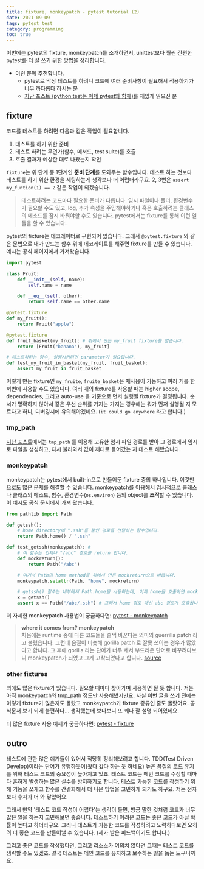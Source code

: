 ```yaml
---
title: fixture, monkeypatch - pytest tutorial (2)
date: 2021-09-09
tags: pytest test
category: programming
toc: true
--- 
```


이번에는 pytest의 fixture, monkeypatch를 소개하면서, unittest보다 훨씬 간편한 pytest를 더 잘 쓰기 위한 방법을 정리합니다.

* 이런 분께 추천합니다.
  * pytest로 막상 테스트를 하려니 코드에 여러 준비사항이 필요해서 적용하기가 너무 까다롭다 하시는 분
  * [지난 포스트 (python test는 이제 pytest와 함께)](/programming/pytest_basic)를 재밌게 읽으신 분

## fixture

코드를 테스트를 하려면 다음과 같은 작업이 필요합니다.

1. 테스트를 하기 위한 준비
2. 테스트 하려는 무언가(함수, 메서드, test suite)를 호출
3. 호출 결과가 예상한 대로 나왔는지 확인

`fixture`는 위 단계 중 1단계인 **준비 단계**를 도와주는 함수입니다. 테스트 하는 것보다 테스트를 하기 위한 환경을 세팅하는게 생각보다 더 어렵더라구요. 2, 3번은 `assert my_funtion(1) == 2` 같은 작업이 되겠습니다.

> 테스트하려는 코드마다 필요한 준비가 다릅니다. 임시 파일이나 폴더, 환경변수가 필요할 수도 있고, log, 추가 속성을 주입해야하거나 혹은 호출하려는 클래스의 메소드를 잠시 바꿔야할 수도 있습니다. pytest에서는 fixture를 통해 이런 일들을 할 수 있습니다.

pytest의 fixture는 데코레이터로 구현되어 있습니다. 그래서 `@pytest.fixture` 와 같은 문법으로 내가 만드는 함수 위에 데코레이트를 해주면 fixture를 만들 수 있습니다. 예시는 공식 페이지에서 가져왔습니다.

```python
import pytest

class Fruit:
    def __init__(self, name):
        self.name = name

    def __eq__(self, other):
        return self.name == other.name

@pytest.fixture
def my_fruit():
    return Fruit("apple")

@pytest.fixture
def fruit_basket(my_fruit): # 위에서 만든 my_fruit fixture를 받습니다.
    return [Fruit("banana"), my_fruit]

# 테스트하려는 함수, 실행시키려면 parameter가 필요합니다.
def test_my_fruit_in_basket(my_fruit, fruit_basket):
    assert my_fruit in fruit_basket
```

이렇게 만든 fixture인 `my_fruite`, `fruite_basket`은 재사용이 가능하고 여러 개를 한꺼번에 사용할 수도 있습니다. 여러 개의 fixture를 사용할 때는 higher scope, dependencies, 그리고 auto-use 을 기준으로 먼저 실행될 fixture가 결정됩니다. 순서가 명확하지 않아서 같은 우선 순위를 가지는 가지는 경우에는 뭐가 먼저 실행될 지 모르다고 하니, 디버깅시에 유의해야겠네요. (`it could go anywhere` 라고 합니다.)  

### tmp_path

[지난 포스트](/programming/pytest_basic/#temporary-directories-and-files)에서는 `tmp_path` 를 이용해 고유한 임시 파일 경로를 받아 그 경로에서 임시로 파일을 생성하고, 다시 불러와서 값이 제대로 들어갔는 지 테스트 해봤습니다.

### monkeypatch

monkeypatch는 pytest에서 built-in으로 만들어둔 fixture 중의 하나입니다. 이것만으로도 많은 문제를 해결할 수 있습니다. monkeypatch를 이용해서 임시적으로 클래스나 클래스의 메소드, 함수, 환경변수(`os.environ`) 등의 object를 **조작**할 수 있습니다. 이 예시도 공식 문서에서 가져 왔습니다.

```python
from pathlib import Path

def getssh():
    # home directory에 ".ssh"를 붙인 경로를 전달하는 함수입니다.
    return Path.home() / ".ssh" 

def test_getssh(monkeypatch): # 
    # 이 함수는 언제나 "/abc" 경로를 return 합니다. 
    def mockreturn():
        return Path("/abc")

    # 여기서 Path의 home method를 위에서 만든 mockreturn으로 바꿉니다.
    monkeypatch.setattr(Path, "home", mockreturn) 

    # getssh() 함수는 내부에서 Path.home을 사용하는데, 이제 home을 호출하면 mockreturn이 실행됩니다.
    x = getssh()
    assert x == Path("/abc/.ssh") # 그래서 home 경로 대신 abc 경로가 호출됩니다.
```

더 자세한 monkeypatch 사용법이 궁금하다면: [pytest - monkeypatch](https://docs.pytest.org/en/6.2.x/monkeypatch.html)

> **where it comes from? monkeypatch**  
> 처음에는 runtime 중에 다른 코드들을 슬쩍 바꾼다는 의미의 guerrilla patch 라고 불렸습니다. 그런데 음절이 비슷해 gorilla patch 로 잘못 쓰이는 경우가 많았다고 합니다. 그 후에 gorilla 라는 단어가 너무 세서 부드러운 단어로 바꾸려다보니 monkeypatch가 되었고 그게 고착되었다고 합니다. [source](https://docs.plone.org/appendices/glossary.html#term-Monkey-patch)

### other fixtures

외에도 많은 fixture가 있습니다. 필요할 때마다 찾아가며 사용하면 될 듯 합니다. 저는 아직 monkeypatch와 tmp_path 정도만 사용해봤지만요. 사실 이번 글을 쓰기 전에는 이렇게 fixture가 많은지도 몰랐고 monkeypatch가 fixture 종류인 줄도 몰랐어요. 공식문서 보기 되게 불편하다... 생각했는데 보다보니 또 꽤나 잘 설명 되어있네요.  

더 많은 fixture 사용 예제가 궁금하다면: [pytest - fixture](https://docs.pytest.org/en/6.2.x/fixture.html)

## outro

테스트에 관한 많은 얘기들이 있어서 적당히 정리해보려고 합니다. TDD(Test Driven Develop)이라는 단어가 유행하듯이(왔다 갔다 하는 듯 하네요) 높은 품질의 코드 유지를 위해 테스트 코드의 중요성이 높아지고 있죠. 테스트 코드는 메인 코드를 수정할 때마다 흔하게 발생하는 많은 실수를 방지하기도 합니다. 테스트 가능한 코드를 작성하기 위해 기능을 쪼개고 함수를 간결화해서 더 나은 방법을 고민하게 되기도 하구요. 저는 전자보다 후자가 더 와 닿았어요.

그래서 만약 '테스트 코드 작성이 어렵다'는 생각이 들면, 방금 말한 것처럼 코드가 너무 많은 일을 하는지 고민해보면 좋습니다. 테스트하기 어려운 코드는 좋은 코드가 아닐 확률이 높다고 하더라구요. 그러니 테스트가 가능한 코드를 작성하려고 노력하다보면 오히려 더 좋은 코드를 만들어낼 수 있습니다. (제가 받은 피드백이기도 합니다.)

그리고 좋은 코드를 작성했다면, 그리고 리소스가 여의치 않다면 그때는 테스트 코드를 생략할 수도 있겠죠. 결국 테스트는 메인 코드를 유지하고 보수하는 일을 돕는 도구니까요.
